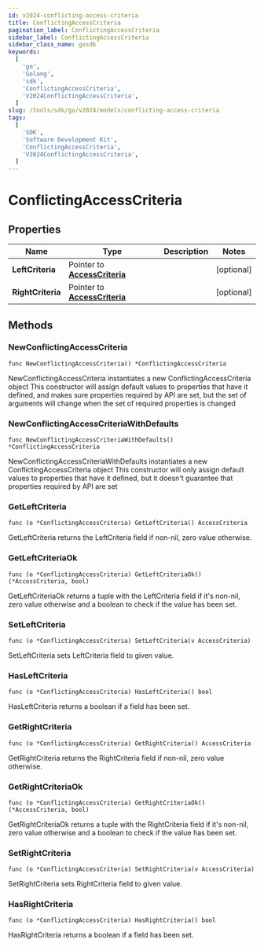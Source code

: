 ```yaml
---
id: v2024-conflicting-access-criteria
title: ConflictingAccessCriteria
pagination_label: ConflictingAccessCriteria
sidebar_label: ConflictingAccessCriteria
sidebar_class_name: gosdk
keywords:
  [
    'go',
    'Golang',
    'sdk',
    'ConflictingAccessCriteria',
    'V2024ConflictingAccessCriteria',
  ]
slug: /tools/sdk/go/v2024/models/conflicting-access-criteria
tags:
  [
    'SDK',
    'Software Development Kit',
    'ConflictingAccessCriteria',
    'V2024ConflictingAccessCriteria',
  ]
---
```


# ConflictingAccessCriteria

## Properties

| Name | Type | Description | Notes |
| --- | --- | --- | --- |
| **LeftCriteria** | Pointer to [**AccessCriteria**](access-criteria) |  | [optional] |
| **RightCriteria** | Pointer to [**AccessCriteria**](access-criteria) |  | [optional] |

## Methods

### NewConflictingAccessCriteria

`func NewConflictingAccessCriteria() *ConflictingAccessCriteria`

NewConflictingAccessCriteria instantiates a new ConflictingAccessCriteria object This constructor will assign default values to properties that have it defined, and makes sure properties required by API are set, but the set of arguments will change when the set of required properties is changed

### NewConflictingAccessCriteriaWithDefaults

`func NewConflictingAccessCriteriaWithDefaults() *ConflictingAccessCriteria`

NewConflictingAccessCriteriaWithDefaults instantiates a new ConflictingAccessCriteria object This constructor will only assign default values to properties that have it defined, but it doesn't guarantee that properties required by API are set

### GetLeftCriteria

`func (o *ConflictingAccessCriteria) GetLeftCriteria() AccessCriteria`

GetLeftCriteria returns the LeftCriteria field if non-nil, zero value otherwise.

### GetLeftCriteriaOk

`func (o *ConflictingAccessCriteria) GetLeftCriteriaOk() (*AccessCriteria, bool)`

GetLeftCriteriaOk returns a tuple with the LeftCriteria field if it's non-nil, zero value otherwise and a boolean to check if the value has been set.

### SetLeftCriteria

`func (o *ConflictingAccessCriteria) SetLeftCriteria(v AccessCriteria)`

SetLeftCriteria sets LeftCriteria field to given value.

### HasLeftCriteria

`func (o *ConflictingAccessCriteria) HasLeftCriteria() bool`

HasLeftCriteria returns a boolean if a field has been set.

### GetRightCriteria

`func (o *ConflictingAccessCriteria) GetRightCriteria() AccessCriteria`

GetRightCriteria returns the RightCriteria field if non-nil, zero value otherwise.

### GetRightCriteriaOk

`func (o *ConflictingAccessCriteria) GetRightCriteriaOk() (*AccessCriteria, bool)`

GetRightCriteriaOk returns a tuple with the RightCriteria field if it's non-nil, zero value otherwise and a boolean to check if the value has been set.

### SetRightCriteria

`func (o *ConflictingAccessCriteria) SetRightCriteria(v AccessCriteria)`

SetRightCriteria sets RightCriteria field to given value.

### HasRightCriteria

`func (o *ConflictingAccessCriteria) HasRightCriteria() bool`

HasRightCriteria returns a boolean if a field has been set.
